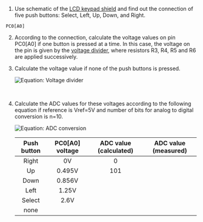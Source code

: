 1. Use schematic of the [LCD keypad shield](../../Docs/arduino_shield.pdf) and find out the connection of five push buttons: Select, Left, Up, Down, and Right.

`PC0[A0]`

2. According to the connection, calculate the voltage values on pin PC0[A0] if one button is pressed at a time. In this case, the voltage on the pin is given by the [voltage divider](https://www.allaboutcircuits.com/tools/voltage-divider-calculator/), where resistors R3, R4, R5 and R6 are applied successively.

3. Calculate the voltage value if none of the push buttons is pressed.

   ![Equation: Voltage divider](Images/eq_divider6.png)

   &nbsp;

4. Calculate the ADC values for these voltages according to the following equation if reference is Vref=5V and number of bits for analog to digital conversion is n=10.

   ![Equation: ADC conversion](Images/eq_adc.png)

   | **Push button** | **PC0[A0] voltage** | **ADC value (calculated)** | **ADC value (measured)** |
   | :-------------: | :-----------------: | :------------------------: | :----------------------: |
   |      Right      |         0V          |             0              |                          |
   |       Up        |       0.495V        |            101             |                          |
   |      Down       |       0.856V        |                            |                          |
   |      Left       |        1.25V        |                            |                          |
   |     Select      |        2.6V         |                            |                          |
   |      none       |                     |                            |                          |
